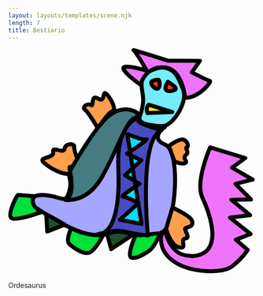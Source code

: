```yaml
---
layout: layouts/templates/scene.njk
length: 7
title: Bestiario
---
```


<svg xmlns="http://www.w3.org/2000/svg" xml:space="preserve" style="fill-rule:evenodd;clip-rule:evenodd;stroke-linecap:round;stroke-linejoin:round;stroke-miterlimit:1.5" viewBox="0 0 140 127">
<path d="M869.019 173.751s-60.195 6.972-65.331 44.667c-5.135 37.695 16.906 46.51-6.005 113.997.792-.497-14.273 20.229 30 28 44.273 7.771 56.492 8.591 78.669-15.997 22.177-24.589 44.753-69.758 32.003-99.333-12.75-29.576-20.995-68.862-69.336-71.334Z" style="fill:#74ecfc;stroke:#000;stroke-width:13px" transform="matrix(.17284 0 0 .17284 -63.555 -19.185)"/><path d="m826.352 295.085 76.669 24-80.666 3.333s-7.474-14.104 3.997-27.333Z" style="fill:#ffeb00;stroke:#000;stroke-width:13px" transform="matrix(.17284 0 0 .17284 -63.555 -19.185)"/><path d="M858.355 213.751s-38.617.214-18 22c20.617 21.787 26.601-9.679 18-22ZM889.019 220.418s-24.044 35.325 12 30c36.044-5.326-12.003-28.789-12-30Z" style="fill:#ff3c00;stroke:#000;stroke-width:13px" transform="matrix(.17284 0 0 .17284 -63.555 -19.185)"/><path d="M802.352 232.418s-55.456-38.719-58.664-55.333c-3.208-16.615 76.664 7.333 76.664 7.333s-37.054-62.951-43.333-66.667c-6.279-3.716 112 34 112 34l104.667.667-26.667 37.333s50.431 25.477 58.671 28c8.24 2.524-35.741 54.667-80.002 55.334-.409-.615-8.708-89.555-62-98.667-53.292-9.112-84.411 37.503-81.336 58Z" style="fill:#ef74fc;stroke:#000;stroke-width:13px" transform="matrix(.17284 0 0 .17284 -63.555 -19.185)"/><path d="M791.686 325.085c1.881 1.708-9.274 28.343 39.33 40.664 48.604 12.32 48.67 1.336 48.67 1.336s-53.269 36.32 0 58c53.268 21.679 34.283 255.867-5.331 282.666-39.615 26.8-91.331 14.511-138.005 2.664-46.675-11.846-64.969 65.821-282.667-82.666-3.654-1.573-26.466-42.849 33.336-37.998 59.802 4.852 67.641 32.607 80.669-15.333 13.029-47.94-25.661-70.604 15.333-77.333 40.995-6.73 81.628-166.532 122.665-177.334 41.036-10.802 66.174-12.666 86 5.334Z" style="fill:#a4a6ff;stroke:#000;stroke-width:13px" transform="matrix(.17284 0 0 .17284 -63.555 -19.185)"/><path d="M660.35 372.415s-30.435-51.25-41.998-60.664c-11.562-9.414 8.188-22.536 19.331-15.336 11.143 7.201-2.484-37.578 24.003-20.664 26.487 16.914 8.578-41.518 33.335-8 24.758 33.518 17.334 50.667 17.334 50.667s-4.055-19-52.005 53.997ZM599.021 485.085s-17.486-41.198-16-52.667c1.487-11.469-27.807-13.227-31.333 6-3.526 19.226-41.276-10.781-37.333 11.333 3.943 22.115-54.57 14.183-28.672 35.998 25.898 21.815 61.284 36.424 78 34.666 16.716-1.758-5.784-23.729 9.338-22.664 15.123 1.065 26-12.666 26-12.666Z" style="fill:#ff9e4b;stroke:#000;stroke-width:13px" transform="matrix(.17284 0 0 .17284 -63.555 -19.185)"/><path d="M451.683 593.082s-50.258-3.755-52.662-3.997c-2.403-.243-34.328 61.255-22 74.666 12.329 13.412 100.667-19.333 100.667-19.333s-43.237-17.656-26.005-51.336Z" style="fill:#00e13a;stroke:#000;stroke-width:13px" transform="matrix(.17284 0 0 .17284 -63.555 -19.185)"/><path d="m491.686 651.751 3.33 56.664 57.339-22.664-60.669-34Z" style="fill:#1e4e2b;stroke:#000;stroke-width:13px" transform="matrix(.17284 0 0 .17284 -63.555 -19.185)"/><path d="M573.683 697.082s-20.13 40.422-5.995 52.669c14.136 12.248 43.091 32.659 62.667 28 19.575-4.659 47.328-57.336 47.328-57.336s-62.203 3.485-104-23.333Z" style="fill:#00e13a;stroke:#000;stroke-width:13px" transform="matrix(.17284 0 0 .17284 -63.555 -19.185)"/><path d="m690.355 715.751 13.331 50 70.669-46.666s-40.336-20.638-84-3.334Z" style="fill:#1e4e2b;stroke:#000;stroke-width:13px" transform="matrix(.17284 0 0 .17284 -63.555 -19.185)"/><path d="M783.688 719.085s-29.745 67.325-14.669 74c15.075 6.674 47.474-13.378 60.667-23.334 13.192-9.955 31.942-46.291 30.666-53.333-1.276-7.042-57.87 10.312-76.664 2.667Z" style="fill:#00e13a;stroke:#000;stroke-width:13px" transform="matrix(.17284 0 0 .17284 -63.555 -19.185)"/><path d="M892.355 429.751s34.622-26.273 48-20.666c13.377 5.606 17.836 22.445 9.997 25.333-7.838 2.888 11.669 13.237-2.666 24.667-14.336 11.429 10.125 21.849-3.331 26.666-13.456 4.818-34.005-6.002-34.005-6.002l-17.995-49.998ZM903.686 630.418s58.046 25.646 64.002 42.667c5.956 17.02-7.018 19.333-19.336 23.333-12.317 4 18.279 31.487-1.997 34.667-20.276 3.179 8.161 34.507-20.003 29.333-28.164-5.175-43.331-60.667-43.331-60.667l20.665-69.333Z" style="fill:#ff9e4b;stroke:#000;stroke-width:13px" transform="matrix(.17284 0 0 .17284 -63.555 -19.185)"/><path d="M869.021 715.751s-16.682 50.305 37.334 88.667c54.015 38.362 158.385 42.49 190.665 18.667s52.67-54.667 52.67-54.667l-38.67-33.333 48-18.667-67.34-53.336 66.01-7.997-61.33-50 63.99-1.334-50.66-50.666 55.99-14.003-67.32-38.664 43.33-31.333-114.67-34.667s-49.431 110.836-26 162c23.43 51.164 76.49 188.055-35.334 192-4.209-4.659-58.834 12.552-86-80 1.434-.891-10.665 7.333-10.665 7.333Z" style="fill:#ef74fc;stroke:#000;stroke-width:13px" transform="matrix(.17284 0 0 .17284 -63.555 -19.185)"/><path d="m795.686 339.085-9.336 1.33s-65.128 20.341-59.331 156.003c5.797 135.661-14.216 220.57-71.331 222.667 2.776-1.105 58.844-19.662 91.333-10.667 32.49 8.995 76.667 12.667 76.667 12.667s-31.14-312.951 44-342.667c-3.555-3.122-96.758-22.995-72.002-39.333Z" style="fill:#494bc0;stroke:#000;stroke-width:13px" transform="matrix(.17284 0 0 .17284 -63.555 -19.185)"/><path d="M751.683 407.082s49.719 20.307 62.003 17.336c12.283-2.971-62.67 46.664-62.67 46.664l46.672 21.336-53.338 48.664 47.338 28.003s-63.734 41.432-54.667 41.333c9.068-.099 51.334 21.333 51.334 21.333l-60.672 54.664 70.667 13.334-46.667-292.667Z" style="fill:#00dfff;stroke:#000;stroke-width:13px" transform="matrix(.17284 0 0 .17284 -62.755 -21.987)"/><path d="M553.683 605.082s68.247 13.542 118.672-71.997c50.424-85.539 82.299-196.469 112.664-195.334 1.367-1.778 8-12 8-12s-31.771-32.549-84.664-2.666c-52.893 29.882-139.336 189.333-139.336 189.333s19.812 80.315-15.336 92.664Z" style="fill:#467b82;stroke:#000;stroke-width:13px" transform="matrix(.17284 0 0 .17284 -63.555 -19.185)"/>
</svg>


Ordesaurus

